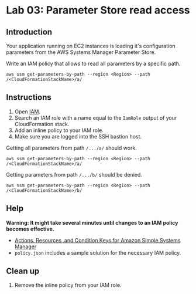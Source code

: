 # Lab 03: Parameter Store read access

## Introduction

Your application running on EC2 instances is loading it's configuration parameters from the AWS Systems Manager Parameter Store.

Write an IAM policy that allows to read all parameters by a specific path.

```
aws ssm get-parameters-by-path --region <Region> --path /<CloudFormationStackName>/a/ 
```

## Instructions

1. Open [IAM](https://console.aws.amazon.com/iam/home).
1. Search an IAM role with a name equal to the `IamRole` output of your CloudFormation stack.
1. Add an inline policy to your IAM role.
1. Make sure you are logged into the SSH bastion host.

Getting all parameters from path `/.../a/` should work.

```
aws ssm get-parameters-by-path --region <Region> --path /<CloudFormationStackName>/a/ 
```

Getting parameters from path `/.../b/` should be denied.

```
aws ssm get-parameters-by-path --region <Region> --path /<CloudFormationStackName>/b/ 
```

## Help

**Warning: It might take several minutes until changes to an IAM policy becomes effective.**

* [Actions, Resources, and Condition Keys for Amazon Simple Systems Manager](hhttps://docs.aws.amazon.com/IAM/latest/UserGuide/list_amazonsimplesystemsmanager.html#amazonsimplesystemsmanager-parameter)
* `policy.json` includes a sample solution for the necessary IAM policy.

## Clean up

1. Remove the inline policy from your IAM role.

